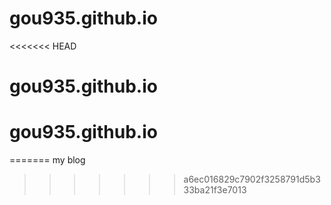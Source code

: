 # gou935.github.io
<<<<<<< HEAD
# gou935.github.io
# gou935.github.io
=======
my blog
>>>>>>> a6ec016829c7902f3258791d5b333ba21f3e7013
